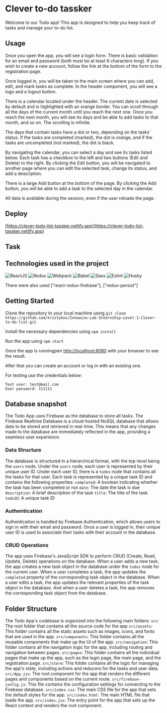 # Clever to-do tassker

Welcome to our Todo app! This app is designed to help you keep track of tasks and manage your to-do list.

## Usage

Once you open the app, you will see a login form. There is basic validation for an email and password (both must be at least 6 characters long). If you wish to create a new account, follow the link at the bottom of the form to the registration page.

Once logged in, you will be taken to the main screen where you can add, edit, and mark tasks as complete. In the header component, you will see a logo and a logout button.

There is a calendar located under the header. The current date is selected by default and is highlighted with an orange border. You can scroll through all the days of the current month until you reach the next one. Once you reach the next month, you will see its days and be able to add tasks to that month, and so on. The scrolling is infinite.

The days that contain tasks have a dot or two, depending on the tasks' status. If the tasks are completed (marked), the dot is orange, and if the tasks are uncompleted (not marked), the dot is black.

By navigating the calendar, you can select a day and see its tasks listed below. Each task has a checkbox to the left and two buttons (Edit and Delete) to the right. By clicking the Edit button, you will be navigated to another page where you can edit the selected task, change its status, and add a description.

There is a large Add button at the bottom of the page. By clicking the Add button, you will be able to add a task to the selected day in the calendar.

All data is available during the session, even if the user reloads the page.

## Deploy

[https://clever-todo-list-tassker.netlify.app](https://clever-todo-list-tassker.netlify.app)

## Task

## Technologies used in the project

![ReactJS](https://img.shields.io/badge/-ReactJS-0D1117?style=for-the-badge&logo=React)
![Redux](https://img.shields.io/badge/-Redux-0D1117?style=for-the-badge&logo=Redux)
![Webpack](https://img.shields.io/badge/-Webpack-0D1117?style=for-the-badge&logo=Webpack)
![Babel](https://img.shields.io/badge/-Babel-0D1117?style=for-the-badge&logo=Babel)
![Sass](https://img.shields.io/badge/-Sass-0D1117?style=for-the-badge&logo=Sass)
![Eslint](https://img.shields.io/badge/-Eslint-0D1117?style=for-the-badge&logo=Eslint)
![Husky](https://img.shields.io/badge/-Husky-0D1117?style=for-the-badge&logo=Husky)

There were also used ["react-redux-firebase"], ["redux-persist"]

## Getting Started

Clone the repository to your local machine using `git clone https://github.com/kristykov/Innowise-Lab-Internship-Level-1-Clever-to-do-list.git`

Install the necessary dependencies using `npm install`

Run the app using `npm start`

Once the app is runningpen [http://localhost:8080](http://localhost:8080) with your browser to see the result.

After that you can create an account or log in with an existing one.

For testing use the credentials below:

```
Test user: test@mail.com
User password: 111111
```

## Database snapshot

The Todo App uses Firebase as the database to store all tasks. The Firebase Realtime Database is a cloud-hosted NoSQL database that allows data to be stored and retrieved in real-time. This means that any changes made to the database are immediately reflected in the app, providing a seamless user experience.

### Data Structure

The database is structured in a hierarchical format, with the top-level being the `users` node. Under the `users` node, each user is represented by their unique user ID. Under each user ID, there is a `todos` node that contains all the tasks for that user. Each task is represented by a unique task ID and contains the following properties:
`completed`: A boolean indicating whether the task has been completed or not
`date`: The date the task is due
`description`: A brief description of the task
`title`: The title of the task
`todoID`: A unique task ID

### Authentication

Authentication is handled by Firebase Authentication, which allows users to sign in with their email and password. Once a user is logged in, their unique user ID is used to associate their tasks with their account in the database.

### CRUD Operations

The app uses Firebase's JavaScript SDK to perform CRUD (Create, Read, Update, Delete) operations on the database. When a user adds a new task, the app creates a new task object in the database under the `todos` node for the current user. When a user completes a task, the app updates the `completed` property of the corresponding task object in the database. When a user edits a task, the app updates the relevant properties of the task object in the database. And when a user deletes a task, the app removes the corresponding task object from the database.

## Folder Structure

The Todo App's codebase is organized into the following main folders:
`src`: The root folder that contains all the source code for the app
`src/assets`: This folder contains all the static assets such as images, icons, and fonts that are used in the app.
`src/components`: This folder contains all the reusable components that make up the UI of the app.
`src/navigation`: This folder contains all the navigation logic for the app, including routing and navigation between pages.
`src/pages`: This folder contains all the individual pages that make up the app, such as the login page, the main page, and the registration page.
`src/store`: This folder contains all the logic for managing the app's state, including actions and reducers for the tasks and user data.
`src/App.jsx`: The root component for the app that renders the different pages and components based on the current route.
`src/firebase-config.js`: This file contains the configuration settings for connecting to the Firebase database.
`src/index.css`: The main CSS file for the app that sets the default styles for the app.
`src/index.html`: The main HTML file that loads the app.
`src/index.jsx`: The entry point for the app that sets up the React context and renders the root component.
